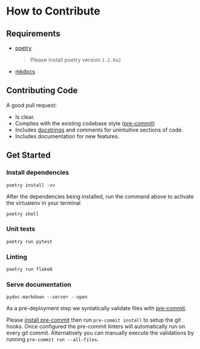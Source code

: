 # How to Contribute

## Requirements

- [poetry](https://pypi.org/project/poetry/1.2.0a2/)
  > Please install poetry version `1.2.0a2`
- [mkdocs](https://pypi.org/project/mkdocs/1.2.3/)

## Contributing Code

A good pull request:

- Is clear.
- Complies with the existing codebase style
  ([pre-commit](https://pre-commit.com/))
- Includes [docstrings](https://www.python.org/dev/peps/pep-0257/) and comments
  for unintuitive sections of code.
- Includes documentation for new features.

## Get Started

### Install dependencies

```shell
poetry install -vv
```

After the dependencies being installed, run the command above to activate the virtualenv in your terminal

```shell
poetry shell
```

### Unit tests

```shell
poetry run pytest
```

### Linting

```shell
poetry run flake8
```

### Serve documentation

```shell
pydoc-markdown --server --open
```

As a pre-deployment step we syntatically validate files with
[pre-commit](https://pre-commit.com).

Please [install pre-commit](https://pre-commit.com/#install) then run
`pre-commit install` to setup the git hooks. Once configured the pre-commit
linters will automatically run on every git commit. Alternatively you
can manually execute the validations by running `pre-commit run --all-files`.
